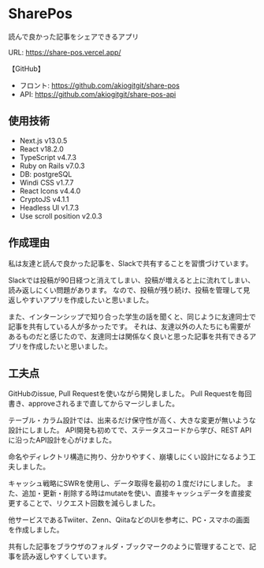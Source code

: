 # SharePos
読んで良かった記事をシェアできるアプリ

URL: https://share-pos.vercel.app/

【GitHub】
- フロント: https://github.com/akiogitgit/share-pos
- API: https://github.com/akiogitgit/share-pos-api

## 使用技術
- Next.js v13.0.5
- React v18.2.0
- TypeScript v4.7.3
- Ruby on Rails v7.0.3
- DB: postgreSQL
- Windi CSS v1.7.7
- React Icons v4.4.0
- CryptoJS v4.1.1
- Headless UI v1.7.3
- Use scroll position v2.0.3

## 作成理由
私は友達と読んで良かった記事を、Slackで共有することを習慣づけています。

Slackでは投稿が90日経つと消えてしまい、投稿が増えると上に流れてしまい、読み返しにくい問題があります。
なので、投稿が残り続け、投稿を管理して見返しやすいアプリを作成したいと思いました。

また、インターンシップで知り合った学生の話を聞くと、同じように友達同士で記事を共有している人が多かったです。
それは、友達以外の人たちにも需要があるものだと感じたので、友達同士は関係なく良いと思った記事を共有できるアプリを作成したいと思いました。


## 工夫点
GitHubのissue, Pull Requestを使いながら開発しました。
Pull Requestを毎回書き、approveされるまで直してからマージしました。

テーブル・カラム設計では、出来るだけ保守性が高く、大きな変更が無いような設計にしました。
API開発も初めてで、ステータスコードから学び、REST APIに沿ったAPI設計を心がけました。

命名やディレクトリ構造に拘り、分かりやすく、崩壊しにくい設計になるよう工夫しました。

キャッシュ戦略にSWRを使用し、データ取得を最初の１度だけにしました。
また、追加・更新・削除する時はmutateを使い、直接キャッシュデータを直接変更することで、リクエスト回数を減らしました。

他サービスであるTwiiter、Zenn、QiitaなどのUIを参考に、PC・スマホの画面を作成しました。

共有した記事をブラウザのフォルダ・ブックマークのように管理することで、記事を読み返しやすくしています。
